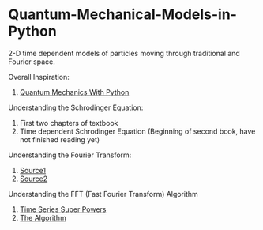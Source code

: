 # Quantum-Mechanical-Models-in-Python
2-D time dependent models of particles moving through traditional and Fourier space.  

Overall Inspiration:
1.  [Quantum Mechanics With Python](https://jakevdp.github.io/blog/2012/09/05/quantum-python/)


Understanding the Schrodinger Equation:
1. First two chapters of textbook
2. Time dependent Schrodinger Equation (Beginning of second book, have not finished reading yet)


Understanding the Fourier Transform:
1. [Source1](https://www.youtube.com/watch?v=1JnayXHhjlg)
2. [Source2](https://www.youtube.com/watch?v=kKu6JDqNma8)

Understanding the FFT (Fast Fourier Transform) Algorithm
1. [Time Series Super Powers](https://www.youtube.com/watch?v=FjmwwDHT98c)
2. [The Algorithm](https://www.youtube.com/watch?v=EsJGuI7e_ZQ&nohtml5=False)

